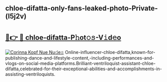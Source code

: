 ## chloe-difatta-only-fans​-leaked-photo​-Private-(l5j2v)


# <h2><a href="https://mediaupload.pro?title=chloe-difatta&ref=git">🔗👉 🔴 chloe-difatta-P𝚑ot𝚘𝚜-V𝚒d𝚎o</a></h2>

[![Corinna Kopf Nue Nu𝚍e𝚜](https://i.imgur.com/0qMVB7G.gif)](https://mediaupload.pro?title=chloe-difatta&ref=git)
Online-influencer-chloe-difatta,known-for-publishing-dance-and-lifestyle-content,-including-performances-and-vlogs-on-social-media-platforms.Brilliant-ventriloquist-assistant-chloe-difatta,celebrated-for-their-exceptional-abilities-and-accomplishments-in-assisting-ventriloquists.  